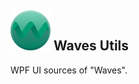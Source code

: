 ## <img src="\files\logo_small.png" alt="logo_small" style="zoom:25%;" /> Waves Utils
WPF UI sources of "Waves".

